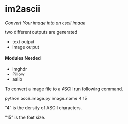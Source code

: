 # im2ascii
*Convert Your image into an ascii image*

two different outputs are generated
* text output
* image output

#### Modules Needed
* imghdr  
* Pillow  
* aalib

To convert a image file to a ASCII run following command.

python ascii_image.py image_name 4 15

“4” is the density of ASCII characters.

“15” is the font size.

